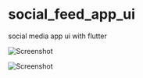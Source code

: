 # social_feed_app_ui
social media app ui with flutter

![Screenshot](https://github.com/[primU333]/[social_feed_app_ui]/my_app/[screenshots]/shot.png?raw=true)

![Screenshot](https://github.com/[primU333]/[social_feed_app_ui]/my_app/[screenshots]/shot2.png?raw=true)

